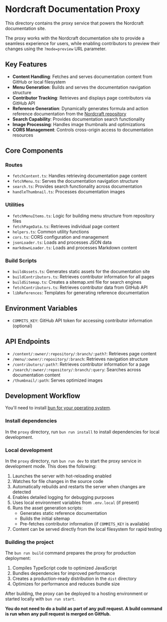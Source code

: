 # Nordcraft Documentation Proxy

This directory contains the proxy service that powers the Nordcraft documentation site.

The proxy works with the Nordcraft documentation site to provide a seamless experience for users, while enabling contributors to preview their changes using the `?mode=preview` URL parameter.

## Key Features

- **Content Handling**: Fetches and serves documentation content from GitHub or local filesystem
- **Menu Generation**: Builds and serves the documentation navigation structure
- **Contributor Tracking**: Retrieves and displays page contributors via GitHub API
- **Reference Generation**: Dynamically generates formula and action reference documentation from the [Nordcraft repository](https://github.com/nordcraftengine/nordcraft)
- **Search Capability**: Provides documentation search functionality
- **Image Processing**: Handles image thumbnails and optimizations
- **CORS Management**: Controls cross-origin access to documentation resources

## Core Components

### Routes

- `fetchContent.ts`: Handles retrieving documentation page content
- `fetchMenu.ts`: Serves the documentation navigation structure
- `search.ts`: Provides search functionality across documentation
- `handleThumbnail.ts`: Processes documentation images

### Utilities

- `fetchMenuItems.ts`: Logic for building menu structure from repository files
- `fetchPageData.ts`: Retrieves individual page content
- `helpers.ts`: Common utility functions
- `cors.ts`: CORS configuration and management
- `jsonLoader.ts`: Loads and processes JSON data
- `markdownLoader.ts`: Loads and processes Markdown content

### Build Scripts

- `buildAssets.ts`: Generates static assets for the documentation site
- `buildContributors.ts`: Retrieves contributor information for all pages
- `buildSitemap.ts`: Creates a sitemap.xml file for search engines
- `fetchContributors.ts`: Retrieves contributor data from GitHub API
- `libReferences`: Templates for generating reference documentation

## Environment Variables

- `COMMITS_KEY`: GitHub API token for accessing contributor information (optional)

## API Endpoints

- `/content/:owner/:repository/:branch/:path?`: Retrieves page content
- `/menu/:owner/:repository/:branch`: Retrieves navigation structure
- `/contributors/:path?`: Retrieves contributor information for a page
- `/search/:owner/:repository/:branch/:query`: Searches across documentation content
- `/thumbnail/:path`: Serves optimized images

## Development Workflow

You'll need to install [bun for your operating system](https://bun.sh/docs/installation).

### Install dependencies

In the `proxy` directory, run `bun run install` to install dependencies for local development.

### Local development

In the `proxy` directory, run `bun run dev` to start the proxy service in development mode. This does the following:

1. Launches the server with hot-reloading enabled
2. Watches for file changes in the source code
3. Automatically rebuilds and restarts the server when changes are detected
4. Enables detailed logging for debugging purposes
5. Uses local environment variables from `.env.local` (if present)
6. Runs the asset generation scripts:
   - Generates static reference documentation
   - Builds the initial sitemap
   - Pre-fetches contributor information (if `COMMITS_KEY` is available)
7. Content can be served directly from the local filesystem for rapid testing

### Building the project

The `bun run build` command prepares the proxy for production deployment:

1. Compiles TypeScript code to optimized JavaScript
2. Bundles dependencies for improved performance
3. Creates a production-ready distribution in the `dist` directory
4. Optimizes for performance and reduces bundle size

After building, the proxy can be deployed to a hosting environment or started locally with `bun run start`.

**You do not need to do a build as part of any pull request. A build command is run when any pull request is merged on GitHub.**
